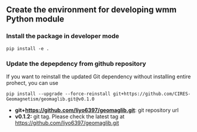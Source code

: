 ## Create the environment for developing wmm Python module

### Install the package in developer mode

`pip install -e .`

### Update the depepdency from github repository
If you want to reinstall the updated Git dependency without installing entire prohect, you can use
  
`pip install --upgrade --force-reinstall git+https://github.com/CIRES-Geomagnetism/geomaglib.git@v0.1.0`

- **git+https://github.com/liyo6397/geomaglib.git**: git repository url
- **v0.1.2:** git tag. Please check the latest tag at https://github.com/liyo6397/geomaglib.git


